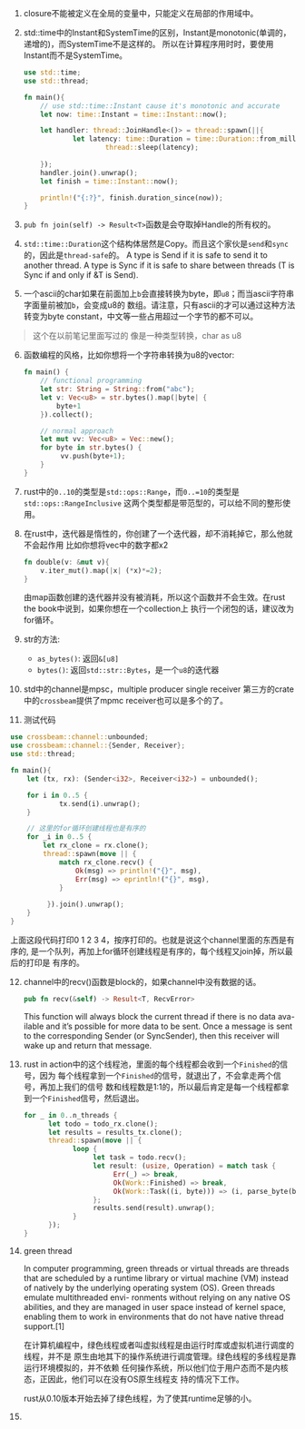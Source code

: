 1. closure不能被定义在全局的变量中，只能定义在局部的作用域中。

2. std::time中的Instant和SystemTime的区别，Instant是monotonic(单调的，递增的)，而SystemTime不是这样的。
   所以在计算程序用时时，要使用Instant而不是SystemTime。
   ```rust
   use std::time;
   use std::thread;

   fn main(){
       // use std::time::Instant cause it's monotonic and accurate
       let now: time::Instant = time::Instant::now();

	   let handler: thread::JoinHandle<()> = thread::spawn(||{
	           let latency: time::Duration = time::Duration::from_millis(300);
			           thread::sleep(latency);
					       
	   });
       handler.join().unwrap();
       let finish = time::Instant::now();

       println!("{:?}", finish.duration_since(now));
   }
   ```

3. `pub fn join(self) -> Result<T>`函数是会夺取掉Handle的所有权的。

4. `std::time::Duration`这个结构体居然是Copy。而且这个家伙是`send`和`sync`的，因此是`thread-safe`的。
   A type is Send if it is safe to send it to another thread.
   A type is Sync if it is safe to share between threads (T is Sync if and only if &T is Send).

5. 一个ascii的char如果在前面加上`b`会直接转换为byte，即`u8`；而当ascii字符串字面量前被加`b`，会变成u8的
  数组。请注意，只有ascii的才可以通过这种方法转变为byte constant，中文等一些占用超过一个字节的都不可以。
  > 这个在以前笔记里面写过的
  > 像是一种类型转换，char as u8

6. 函数编程的风格，比如你想将一个字符串转换为u8的vector:
   ```rust
   fn main() {
       // functional programming
       let str: String = String::from("abc");
       let v: Vec<u8> = str.bytes().map(|byte| {
           byte+1
	   }).collect();

	   // normal approach
	   let mut vv: Vec<u8> = Vec::new();
	   for byte in str.bytes() {
	        vv.push(byte+1);
   	   }
   }
   ```

7. rust中的`0..10`的类型是`std::ops::Range`，而`0..=10`的类型是`std::ops::RangeInclusive`
   这两个类型都是带范型的，可以给不同的整形使用。

8. 在rust中，迭代器是惰性的，你创建了一个迭代器，却不消耗掉它，那么他就不会起作用
   比如你想将vec中的数字都x2
   ```rust
   fn double(v: &mut v){
       v.iter_mut().map(|x| (*x)*=2);
   }
   ```
   由map函数创建的迭代器并没有被消耗，所以这个函数并不会生效。在rust the book中说到，如果你想在一个collection上
   执行一个闭包的话，建议改为for循环。

9. str的方法: 
   * `as_bytes()`: 返回`&[u8]`
   * `bytes()`: 返回`std::str::Bytes`，是一个`u8`的迭代器

10. std中的channel是mpsc，multiple producer single receiver
    第三方的crate中的`crossbeam`提供了mpmc receiver也可以是多个的了。

11. 测试代码
   
   ```rust
   use crossbeam::channel::unbounded;                                                                                                                                                              
   use crossbeam::channel::{Sender, Receiver};
   use std::thread;

   fn main(){
       let (tx, rx): (Sender<i32>, Receiver<i32>) = unbounded();

	   for i in 0..5 {
	           tx.send(i).unwrap();
	   }

	   // 这里的for循环创建线程也是有序的
	   for _i in 0..5 {
	       let rx_clone = rx.clone();
	       thread::spawn(move || {
	           match rx_clone.recv() {
		       	   Ok(msg) => println!("{}", msg),
		           Err(msg) => eprintln!("{}", msg),
		       }
			           
			}).join().unwrap();
	   }
   }
   ```
   上面这段代码打印0 1 2 3 4，按序打印的。也就是说这个channel里面的东西是有序的,
   是一个队列，再加上for循环创建线程是有序的，每个线程又join掉，所以最后的打印是
   有序的。

12. channel中的recv()函数是block的，如果channel中没有数据的话。
    ```rust
	pub fn recv(&self) -> Result<T, RecvError>
	```
	This function will always block the current thread if there is no data ava-
	ilable and it’s possible for more data to be sent. Once a message is sent to
	the corresponding Sender (or SyncSender), then this receiver will wake up and
	return that message.

13. rust in action中的这个线程池，里面的每个线程都会收到一个`Finished`的信号，因为
    每个线程拿到一个`Finished`的信号，就退出了，不会拿走两个信号，再加上我们的信号
	数和线程数是1:1的，所以最后肯定是每一个线程都拿到一个`Finished`信号，然后退出。

    ```rust
	for _ in 0..n_threads {
	      let todo = todo_rx.clone();     
	      let results = results_tx.clone();
	      thread::spawn(move || {
				loop {
		             let task = todo.recv();
		 		     let result: (usize, Operation) = match task {
					      Err(_) => break,              
					      Ok(Work::Finished) => break, 
					      Ok(Work::Task((i, byte))) => (i, parse_byte(byte)),
			    	 };
					 results.send(result).unwrap();
				}
		  });
	}
	```

14. green thread

	In computer programming, green threads or virtual threads are threads that are 
	scheduled by a runtime library or virtual machine (VM) instead of natively by 
	the underlying operating system (OS). Green threads emulate multithreaded envi-
	ronments without relying on any native OS abilities, and they are managed in 
	user space instead of kernel space, enabling them to work in environments that 
	do not have native thread support.[1]
	
	在计算机编程中，绿色线程或者叫虚拟线程是由运行时库或虚拟机进行调度的线程，并不是
	原生由地其下的操作系统进行调度管理。绿色线程的多线程是靠运行环境模拟的，并不依赖
	任何操作系统，所以他们位于用户态而不是内核态，正因此，他们可以在没有OS原生线程支
	持的情况下工作。

	rust从0.10版本开始去掉了绿色线程，为了使其runtime足够的小。

15.  
